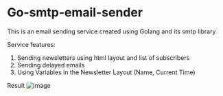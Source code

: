 # Go-smtp-email-sender
This is an email sending service created using Golang and its smtp library

Service features:
  1. Sending newsletters using html layout and list of subscribers
  2. Sending delayed emails
  3. Using Variables in the Newsletter Layout (Name, Current Time)
  
  Result
  ![image](https://user-images.githubusercontent.com/100025258/197774095-02b2b7e4-c4e1-42fd-89ce-57199047f4a8.png)
